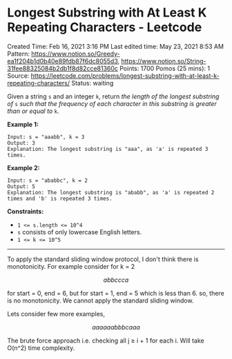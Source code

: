 # Longest Substring with At Least K Repeating Characters - Leetcode

Created Time: Feb 16, 2021 3:16 PM
Last edited time: May 23, 2021 8:53 AM
Pattern: https://www.notion.so/Greedy-ea1f204b1d0b40e89fdb87f6dc8055d3, https://www.notion.so/String-31fee88325084b2db1f8d82cce81360c
Points: 1700
Pomos (25 mins): 1
Source: https://leetcode.com/problems/longest-substring-with-at-least-k-repeating-characters/
Status: waiting

Given a string `s` and an integer `k`, return *the length of the longest substring of* `s` *such that the frequency of each character in this substring is greater than or equal to* `k`.

**Example 1:**

```
Input: s = "aaabb", k = 3
Output: 3
Explanation: The longest substring is "aaa", as 'a' is repeated 3 times.
```

**Example 2:**

```
Input: s = "ababbc", k = 2
Output: 5
Explanation: The longest substring is "ababb", as 'a' is repeated 2 times and 'b' is repeated 3 times.
```

**Constraints:**

- `1 <= s.length <= 10^4`
- `s` consists of only lowercase English letters.
- `1 <= k <= 10^5`

---

To apply the standard sliding window protocol, I don't think there is monotonicity. For example consider for k = 2

$$abbccca$$

for start = 0, end = 6, but for start = 1, end = 5 which is less than 6. so, there is no monotonicity. We cannot apply the standard sliding window. 

Lets consider few more examples, 

$$aaaaaabbbcaaa$$

The brute force approach i.e. checking all j ≥ i + 1 for each i. Will take O(n^2) time complexity.